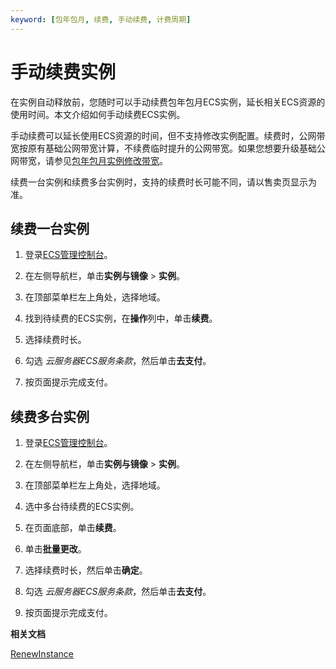 ```yaml
---
keyword: [包年包月, 续费, 手动续费, 计费周期]
---
```


# 手动续费实例

在实例自动释放前，您随时可以手动续费包年包月ECS实例，延长相关ECS资源的使用时间。本文介绍如何手动续费ECS实例。

手动续费可以延长使用ECS资源的时间，但不支持修改实例配置。续费时，公网带宽按原有基础公网带宽计算，不续费临时提升的公网带宽。如果您想要升级基础公网带宽，请参见[包年包月实例修改带宽](/cn.zh-CN/实例/升降配实例/降配包年包月实例/包年包月实例实时降配带宽.md)。

续费一台实例和续费多台实例时，支持的续费时长可能不同，请以售卖页显示为准。

## 续费一台实例

1.  登录[ECS管理控制台](https://ecs.console.aliyun.com)。

2.  在左侧导航栏，单击**实例与镜像** \> **实例**。

3.  在顶部菜单栏左上角处，选择地域。

4.  找到待续费的ECS实例，在**操作**列中，单击**续费**。

5.  选择续费时长。

6.  勾选 *云服务器ECS服务条款*，然后单击**去支付**。

7.  按页面提示完成支付。


## 续费多台实例

1.  登录[ECS管理控制台](https://ecs.console.aliyun.com)。

2.  在左侧导航栏，单击**实例与镜像** \> **实例**。

3.  在顶部菜单栏左上角处，选择地域。

4.  选中多台待续费的ECS实例。

5.  在页面底部，单击**续费**。

6.  单击**批量更改**。

7.  选择续费时长，然后单击**确定**。

8.  勾选 *云服务器ECS服务条款*，然后单击**去支付**。

9.  按页面提示完成支付。


**相关文档**  


[RenewInstance](/cn.zh-CN/API参考/实例/RenewInstance.md)

